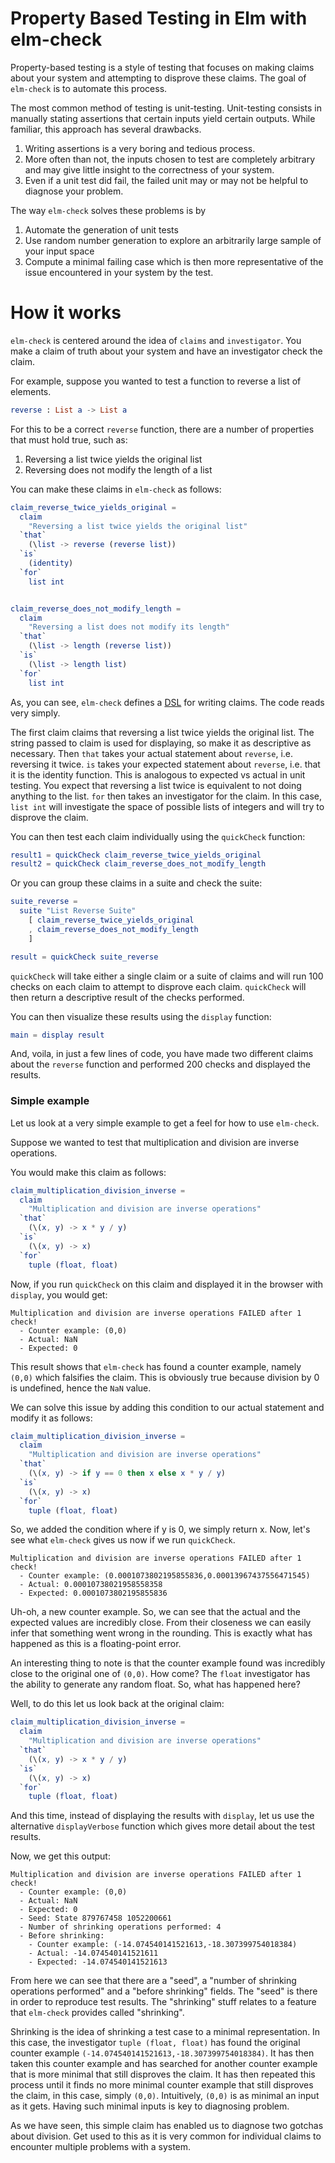 # Property Based Testing in Elm with elm-check

Property-based testing is a style of testing that focuses on making claims about your system and attempting to disprove these claims. The goal of `elm-check` is to automate this process.

The most common method of testing is unit-testing. Unit-testing consists in manually stating assertions that certain inputs yield certain outputs. While familiar, this approach has several drawbacks.

1. Writing assertions is a very boring and tedious process.
2. More often than not, the inputs chosen to test are completely arbitrary and may give little insight to the correctness of your system.
3. Even if a unit test did fail, the failed unit may or may not be helpful to diagnose your problem.

The way `elm-check` solves these problems is by

1. Automate the generation of unit tests
2. Use random number generation to explore an arbitrarily large sample of your input space
3. Compute a minimal failing case which is then more representative of the issue encountered in your system by the test.


# How it works

`elm-check` is centered around the idea of `claims` and `investigator`. You make a claim of truth about your system and have an investigator check the claim.

For example, suppose you wanted to test a function to reverse a list of elements.

```elm
reverse : List a -> List a
```

For this to be a correct `reverse` function, there are a number of properties that must hold true, such as:

1. Reversing a list twice yields the original list
2. Reversing does not modify the length of a list

You can make these claims in `elm-check` as follows:

```elm
claim_reverse_twice_yields_original =
  claim
    "Reversing a list twice yields the original list"
  `that`
    (\list -> reverse (reverse list))
  `is`
    (identity)
  `for`
    list int


claim_reverse_does_not_modify_length =
  claim
    "Reversing a list does not modify its length"
  `that`
    (\list -> length (reverse list))
  `is`
    (\list -> length list)
  `for`
    list int
```

As, you can see, `elm-check` defines a [DSL](https://en.wikipedia.org/wiki/Domain-specific_language) for writing claims. The code reads very simply.

The first claim claims that reversing a list twice yields the original list. The string passed to claim is used for displaying, so make it as descriptive as necessary. Then `that` takes your actual statement about `reverse`, i.e. reversing it twice. `is` takes your expected statement about `reverse`, i.e. that it is the identity function. This is analogous to expected vs actual in unit testing. You expect that reversing a list twice is equivalent to not doing anything to the list. `for` then takes an investigator for the claim. In this case, `list int` will investigate the space of possible lists of integers and will try to disprove the claim.



You can then test each claim individually using the `quickCheck` function:

```elm
result1 = quickCheck claim_reverse_twice_yields_original
result2 = quickCheck claim_reverse_does_not_modify_length
```

Or you can group these claims in a suite and check the suite:

```elm
suite_reverse =
  suite "List Reverse Suite"
    [ claim_reverse_twice_yields_original
    , claim_reverse_does_not_modify_length
    ]

result = quickCheck suite_reverse
```

`quickCheck` will take either a single claim or a suite of claims and will run 100 checks on each claim to attempt to disprove each claim. `quickCheck` will then return a descriptive result of the checks performed.

You can then visualize these results using the `display` function:

```elm
main = display result
```

And, voila, in just a few lines of code, you have made two different claims about the `reverse` function and performed 200 checks and displayed the results.


### Simple example

Let us look at a very simple example to get a feel for how to use `elm-check`.

Suppose we wanted to test that multiplication and division are inverse operations.

You would make this claim as follows:

```elm
claim_multiplication_division_inverse =
  claim
    "Multiplication and division are inverse operations"
  `that`
    (\(x, y) -> x * y / y)
  `is`
    (\(x, y) -> x)
  `for`
    tuple (float, float)
```

Now, if you run `quickCheck` on this claim and displayed it in the browser with `display`, you would get:

```
Multiplication and division are inverse operations FAILED after 1 check!
  - Counter example: (0,0)
  - Actual: NaN
  - Expected: 0
```

This result shows that `elm-check` has found a counter example, namely `(0,0)`
which falsifies the claim. This is obviously true because division by 0 is undefined, hence the `NaN` value.

We can solve this issue by adding this condition to our actual statement and modify it as follows:

```elm
claim_multiplication_division_inverse =
  claim
    "Multiplication and division are inverse operations"
  `that`
    (\(x, y) -> if y == 0 then x else x * y / y)
  `is`
    (\(x, y) -> x)
  `for`
    tuple (float, float)
```

So, we added the condition where if y is 0, we simply return x. Now, let's see
what `elm-check` gives us now if we run `quickCheck`.

```
Multiplication and division are inverse operations FAILED after 1 check!
  - Counter example: (0.0001073802195855836,0.00013967437556471545)
  - Actual: 0.00010738021958558358
  - Expected: 0.0001073802195855836
```

Uh-oh, a new counter example. So, we can see that the actual and the expected values are incredibly close. From their closeness we can easily infer that something went wrong in the rounding. This is exactly what has happened as this is a floating-point error.

An interesting thing to note is that the counter example found was incredibly close to the original one of `(0,0)`. How come? The `float` investigator has the ability to generate any random float. So, what has happened here?

Well, to do this let us look back at the original claim:

```elm
claim_multiplication_division_inverse =
  claim
    "Multiplication and division are inverse operations"
  `that`
    (\(x, y) -> x * y / y)
  `is`
    (\(x, y) -> x)
  `for`
    tuple (float, float)
```

And this time, instead of displaying the results with `display`, let us use the alternative `displayVerbose` function which gives more detail about the test results.

Now, we get this output:

```
Multiplication and division are inverse operations FAILED after 1 check!
  - Counter example: (0,0)
  - Actual: NaN
  - Expected: 0
  - Seed: State 879767458 1052200661
  - Number of shrinking operations performed: 4
  - Before shrinking:
    - Counter example: (-14.074540141521613,-18.307399754018384)
    - Actual: -14.074540141521611
    - Expected: -14.074540141521613
```

From here we can see that there are a "seed", a "number of shrinking operations performed" and a "before shrinking" fields. The "seed" is there in order to reproduce test results. The "shrinking" stuff relates to a feature that `elm-check` provides called "shrinking".

Shrinking is the idea of shrinking a test case to a minimal representation. In this case, the investigator `tuple (float, float)` has found the original counter example `(-14.074540141521613,-18.307399754018384)`. It has then taken this counter example and has searched for another counter example that is more minimal that still disproves the claim. It has then repeated this process until it finds no more minimal counter example that still disproves the claim, in this case, simply `(0,0)`. Intuitively, `(0,0)` is as minimal an input as it gets. Having such minimal inputs is key to diagnosing problem.

As we have seen, this simple claim has enabled us to diagnose two gotchas about division. Get used to this as it is very common for individual claims to encounter multiple problems with a system.
